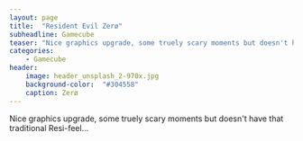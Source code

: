 ```yaml
---
layout: page
title:  "Resident Evil Zerø"
subheadline: Gamecube
teaser: "Nice graphics upgrade, some truely scary moments but doesn't have that traditional Resi-feel..."
categories:
    - Gamecube
header:
    image: header_unsplash_2-970x.jpg
    background-color:  "#304558"
    caption: Zerø
---
```



Nice graphics upgrade, some truely scary moments but doesn't have that traditional Resi-feel...